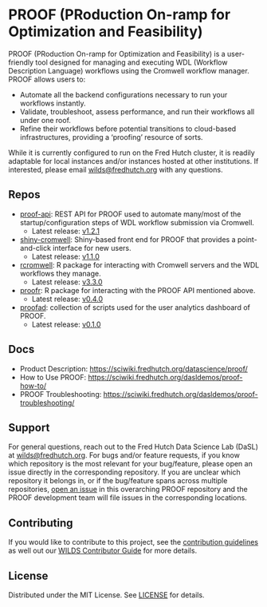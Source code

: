 # PROOF (PRoduction On-ramp for Optimization and Feasibility)
PROOF (PRoduction On-ramp for Optimization and Feasibility) is a user-friendly tool designed for managing and executing WDL (Workflow Description Language) workflows using the Cromwell workflow manager. PROOF allows users to:

- Automate all the backend configurations necessary to run your workflows instantly.
- Validate, troubleshoot, assess performance, and run their workflows all under one roof.
- Refine their workflows before potential transitions to cloud-based infrastructures, providing a ‘proofing’ resource of sorts.

While it is currently configured to run on the Fred Hutch cluster, it is readily adaptable for local instances and/or instances hosted at other institutions. If interested, please email wilds@fredhutch.org with any questions.

## Repos

- [proof-api](https://github.com/FredHutch/proof-api): REST API for PROOF used to automate many/most of the startup/configuration steps of WDL workflow submission via Cromwell.
    - Latest release: [v1.2.1](https://github.com/FredHutch/proof-api/releases/tag/v1.2.1)
- [shiny-cromwell](https://github.com/FredHutch/shiny-cromwell): Shiny-based front end for PROOF that provides a point-and-click interface for new users.
    - Latest release: [v1.1.0](https://github.com/FredHutch/shiny-cromwell/releases/tag/v1.1.0)
- [rcromwell](https://github.com/getwilds/rcromwell): R package for interacting with Cromwell servers and the WDL workflows they manage.
    - Latest release: [v3.3.0](https://github.com/getwilds/rcromwell/releases/tag/v3.3.0)
- [proofr](https://github.com/getwilds/proofr): R package for interacting with the PROOF API mentioned above.
    - Latest release: [v0.4.0](https://github.com/getwilds/proofr/releases/tag/v0.4.0)
- [proofad](https://github.com/getwilds/proofad): collection of scripts used for the user analytics dashboard of PROOF.
    - Latest release: [v0.1.0](https://github.com/getwilds/proofad/releases/tag/v0.1.0)

## Docs

- Product Description: https://sciwiki.fredhutch.org/datascience/proof/
- How to Use PROOF: https://sciwiki.fredhutch.org/dasldemos/proof-how-to/
- PROOF Troubleshooting: https://sciwiki.fredhutch.org/dasldemos/proof-troubleshooting/

## Support

For general questions, reach out to the Fred Hutch Data Science Lab (DaSL) at wilds@fredhutch.org. For bugs and/or feature requests, if you know which repository is the most relevant for your bug/feature, please open an issue directly in the corresponding repository. If you are unclear which repository it belongs in, or if the bug/feature spans across multiple repositories, [open an issue](https://github.com/getwilds/proof/issues) in this overarching PROOF repository and the PROOF development team will file issues in the corresponding locations.

## Contributing

If you would like to contribute to this project, see the [contribution guidelines](CONTRIBUTING.md) as well out our [WILDS Contributor Guide](https://getwilds.org/guide/) for more details.

## License

Distributed under the MIT License. See [LICENSE](LICENSE) for details.


